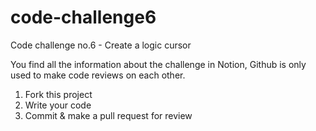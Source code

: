 # code-challenge6

Code challenge no.6 - Create a logic cursor

You find all the information about the challenge in Notion, Github is only used to make code reviews on each other.

1. Fork this project
2. Write your code
3. Commit & make a pull request for review
